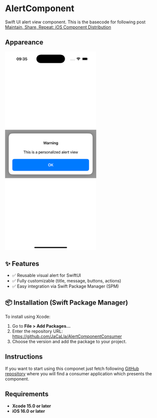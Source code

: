 # AlertComponent
Swift UI alert view component. This is the basecode for following post [Maintain, Share, Repeat: iOS Component Distribution](https://javios.eu/swift/maintain-share-r…at-ios-component/)

## Appareance
<img src="media/review.png" alt="Playground on action" width="300">

## ✨ Features

- ✅ Reusable visual alert for SwiftUI
- ✅ Fully customizable (title, message, buttons, actions)
- ✅ Easy integration via Swift Package Manager (SPM)

## 📦 Installation (Swift Package Manager)

To install using Xcode:

1. Go to **File > Add Packages…**
2. Enter the repository URL: https://github.com/JaCaLla/AlertComponentConsumer
3. Choose the version and add the package to your project.

## Instructions
If you want to start using this componet just fetch following [GitHub repository](https://github.com/JaCaLla/AlertComponentConsumer) where you will find a consumer application which presents the component.


## Requirements

- **Xcode 15.0 or later**
- **iOS 16.0 or later**

